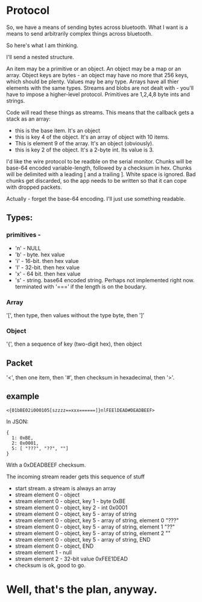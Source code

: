 # Protocol

So, we have a means of sending bytes across bluetooth. What I want is a means to send arbitrarily complex things across bluetooth.

So here's what I am thinking.

I'll send a nested structure.

An item may be a primitive or an object.
An object may be a map or an array.
Object keys are bytes - an object may have no more that 256 keys, which should be plenty. Values may be any type.
Arrays have all thier elements with the same types.
Streams and blobs are not dealt with - you'll have to impose a higher-level protocol.
Primitives are 1,2,4,8 byte ints and strings.

Code will read these things as streams. This means that the callback gets a stack as an array:

* this is the base item. It's an object
* this is key 4 of the object. It's an array of object with 10 items.
* This is element 9 of the array. It's an object (obviously).
* this is key 2 of the object. It's a 2-byte int. Its value is 3.

I'd like the wire protocol to be readble on the serial monitor. Chunks will be base-64 encoded variable-length, followed by a checksum in hex. Chunks will be delimited with a leading [ and a trailing ]. White space is ignored. Bad chunks get discarded, so the app needs to be written so that it can cope with dropped packets. 

Actually - forget the base-64 encoding. I'll just use something readable.

## Types:

### primitives -
* 'n' - NULL
* 'b' - byte. hex value
* 'i' - 16-bit. then hex value
* 'l' - 32-bit. then hex value
* 'x' - 64 bit. then hex value
* 's' - string. base64 encoded string. Perhaps not implemented right now. terminated with '===' if the length is on the boudary.

### Array
'[', then type, then values without the type byte, then ']'

### Object
'{', then a sequence of key (two-digit hex), then object

## Packet

'<', then one item, then '#', then checksum in hexadecimal, then '>'.

## example

    <{01bBE02i000105[szzzz==xxx======]}nlFEElDEAD#DEADBEEF>
    
In JSON:

    {
      1: 0xBE,
      2: 0x0001,
      5: [ "???", "??", ""]
    }
    
With a 0xDEADBEEF checksum.
    
The incoming stream reader gets this sequence of stuff 

* start stream. a stream is always an array
* stream element 0 - object
* stream element 0 - object, key 1 - byte 0xBE
* stream element 0 - object, key 2 - int 0x0001
* stream element 0 - object, key 5 - array of string
* stream element 0 - object, key 5 - array of string, element 0 "???"
* stream element 0 - object, key 5 - array of string, element 1 "??"
* stream element 0 - object, key 5 - array of string, element 2 ""
* stream element 0 - object, key 5 - array of string, END
* stream element 0 - object, END
* stream element 1 - null
* stream element 2 - 32-bit value 0xFEE1DEAD
* checksum is ok, good to go.

# Well, that's the plan, anyway.

